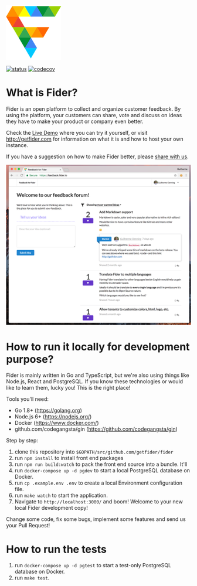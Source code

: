 ![](/public/images/logo-small.png)

[![status](https://app.wercker.com/status/99ca65c4a8cd5711504a19deedbc6461/s/master)](https://app.wercker.com/project/byKey/99ca65c4a8cd5711504a19deedbc6461)
[![codecov](https://codecov.io/gh/getfider/fider/branch/master/graph/badge.svg)](https://codecov.io/gh/getfider/fider)

# What is Fider?

Fider is an open platform to collect and organize customer feedback. By using the platform, your customers can share, vote and discuss on ideas they have to make your product or company even better. 

Check the [Live Demo](https://demo.fider.io/) where you can try it yourself, or visit http://getfider.com for information on what it is and how to host your own instance.

If you have a suggestion on how to make Fider better, please [share with us](https://feedback.fider.io).

![](docs/homepage.png)

# How to run it locally for development purpose?

Fider is mainly written in Go and TypeScript, but we're also using things like Node.js, React and PostgreSQL. 
If you know these technologies or would like to learn them, lucky you! This is the right place!

Tools you'll need:

- Go 1.8+ (https://golang.org)
- Node.js 6+ (https://nodejs.org/)
- Docker (https://www.docker.com/)
- github.com/codegangsta/gin (https://github.com/codegangsta/gin)

Step by step:

1) clone this repository into `$GOPATH/src/github.com/getfider/fider`
2) run `npm install` to install front end packages 
3) run `npm run build:watch` to pack the front end source into a bundle. It'll 
4) run `docker-compose up -d pgdev` to start a local PostgreSQL database on Docker.
5) run `cp .example.env .env` to create a local Environment configuration file.
6) run `make watch` to start the application.
7) Navigate to `http://localhost:3000/` and boom! Welcome to your new local Fider development copy!

Change some code, fix some bugs, implement some features and send us your Pull Request!

# How to run the tests

1) run `docker-compose up -d pgtest` to start a test-only PostgreSQL database on Docker.
2) run `make test`.
